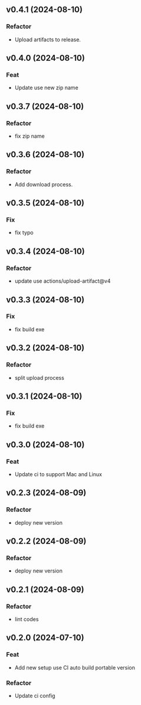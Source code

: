 ## v0.4.1 (2024-08-10)

### Refactor

- Upload artifacts to release.

## v0.4.0 (2024-08-10)

### Feat

- Update use new zip name

## v0.3.7 (2024-08-10)

### Refactor

- fix zip name

## v0.3.6 (2024-08-10)

### Refactor

- Add download process.

## v0.3.5 (2024-08-10)

### Fix

- fix typo

## v0.3.4 (2024-08-10)

### Refactor

- update use actions/upload-artifact@v4

## v0.3.3 (2024-08-10)

### Fix

- fix build exe

## v0.3.2 (2024-08-10)

### Refactor

- split upload process

## v0.3.1 (2024-08-10)

### Fix

- fix build exe

## v0.3.0 (2024-08-10)

### Feat

- Update ci to support Mac and Linux

## v0.2.3 (2024-08-09)

### Refactor

- deploy new version

## v0.2.2 (2024-08-09)

### Refactor

- deploy new version

## v0.2.1 (2024-08-09)

### Refactor

- lint codes

## v0.2.0 (2024-07-10)

### Feat

- Add new setup use CI auto build portable version

### Refactor

- Update ci config
